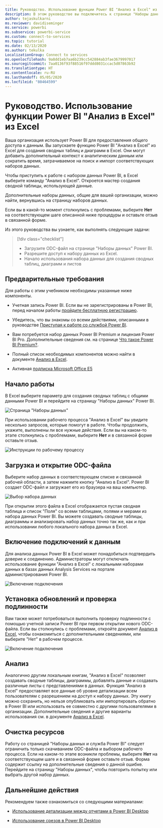 ```yaml
---
title: Руководство. Использование функции Power BI "Анализ в Excel" из Excel
description: В этом руководстве вы подключитесь к странице "Наборы данных Power BI" из Excel, чтобы импортировать наборы данных в Excel.
author: tejaskulkarni
ms.reviewer: davidiseminger
ms.service: powerbi
ms.subservice: powerbi-service
ms.custom: connect-to-services
ms.topic: tutorial
ms.date: 02/13/2020
ms.author: tekulka
LocalizationGroup: Connect to services
ms.openlocfilehash: 9a8dd1eb7aa6b239cc542884ab3fae3679997017
ms.sourcegitcommit: 7aa0136f93f88516f97ddd8031ccac5d07863b92
ms.translationtype: HT
ms.contentlocale: ru-RU
ms.lasthandoff: 05/05/2020
ms.locfileid: "80464599"
---
```

# <a name="tutorial-use-power-bi-analyze-in-excel-starting-in-excel"></a>Руководство. Использование функции Power BI "Анализ в Excel" из Excel

Ваша организация использует Power BI для предоставления общего доступа к данным. Вы запускаете функцию Power BI "Анализ в Excel" из Excel для создания сводных таблиц и диаграмм в Excel. Они могут добавить дополнительный контекст к аналитическим данным или сократить время, затрачиваемое на поиск и импорт соответствующих наборов данных.

Чтобы приступить к работе с набором данных Power BI, в Excel выберите команду "Анализ в Excel". Откроется мастер создания сводной таблицы, использующей данные.  

Дополнительные наборы данных, общие для вашей организации, можно найти, вернувшись на страницу наборов данных.

Если вы в какой-то момент столкнулись с проблемами, выберите **Нет** на соответствующем шаге описанной ниже процедуры и оставьте отзыв в связанной форме.  

Из этого руководства вы узнаете, как выполнять следующие задачи:

> [!div class="checklist"]
> * Загрузите ODC-файл на странице "Наборы данных" Power BI.
> * Разрешите доступ к набору данных из Excel.
> * Начало использования набора данных для создания сводных таблиц, диаграмм и листов

## <a name="prerequisites"></a>Предварительные требования

Для работы с этим учебником необходимы указанные ниже компоненты.

* Учетная запись Power BI. Если вы не зарегистрированы в Power BI, перед началом работы [пройдите бесплатную регистрацию](https://app.powerbi.com/signupredirect?pbi_source=web).

* Убедитесь, что вы знакомы со всеми действиями, описанными в руководстве [Приступая к работе со службой Power BI](https://docs.microsoft.com/power-bi/service-get-started).

* Вам потребуется набор данных Power BI Premium и лицензия Power BI Pro. Дополнительные сведения см. на странице [Что такое Power BI Premium?](https://docs.microsoft.com/power-bi/service-premium-what-is).

* Полный список необходимых компонентов можно найти в документе [Анализ в Excel](https://docs.microsoft.com/power-bi/service-analyze-in-excel#requirements).

* Активная [подписка Microsoft Office E5](https://www.microsoft.com/microsoft-365/business/office-365-enterprise-e5-business-software?activetab=pivot%3aoverviewtab)

## <a name="get-started"></a>Начало работы

В Excel выберите параметр для создания сводных таблиц с общими данными Power BI и перейдите на страницу "Наборы данных" Power BI.

![Страница "Наборы данных"](media/service-tutorial-analyze-in-excel/tutorial-analyze-in-excel-01.png)

При использовании рабочего процесса "Анализ в Excel" вы увидите несколько запросов, которые помогут в работе. Чтобы продолжить, укажите, выполнены ли все нужные действия. Если вы на каком-то этапе столкнулись с проблемами, выберите **Нет** и в связанной форме оставьте отзыв.

![Инструкции по рабочему процессу](media/service-tutorial-analyze-in-excel/tutorial-analyze-in-excel-02.png)

## <a name="download-and-open-the-odc-file"></a>Загрузка и открытие ODC-файла

Выберите набор данных в соответствующем списке и связанной рабочей области, а затем нажмите кнопку "Анализ в Excel". Power BI создает ODC-файл и загружает его из браузера на ваш компьютер.

![Выбор набора данных](media/service-tutorial-analyze-in-excel/tutorial-analyze-in-excel-03.png)

При открытии этого файла в Excel отображается пустая сводная таблица и список "Поля" со всеми таблицами, полями и мерами из набора данных Power BI. Вы можете создавать сводные таблицы, диаграммы и анализировать набор данных точно так же, как и при использовании любого локального набора данных в Excel.

## <a name="enable-data-connections"></a>Включение подключений к данным

Для анализа данных Power BI в Excel может понадобиться подтвердить доверие к соединению. Администраторы могут отключать использование функции "Анализ в Excel" с локальными наборами данных в базах данных Analysis Services на портале администрирования Power BI.

![Включение подключения](media/service-tutorial-analyze-in-excel/tutorial-analyze-in-excel-04.png)

## <a name="install-updates-and-authenticate"></a>Установка обновлений и проверка подлинности

Вам также может потребоваться выполнить проверку подлинности с помощью учетной записи Power BI при первом открытии нового ODC-файла.  Если вы столкнулись с проблемами, откройте документ [Анализ в Excel](https://docs.microsoft.com/power-bi/service-analyze-in-excel#sign-in-to-power-bi ), чтобы ознакомиться с дополнительными сведениями, или выберите "Нет" в рабочем процессе.

![Включение подключения](media/service-tutorial-analyze-in-excel/tutorial-analyze-in-excel-05.png)

## <a name="analyze-away"></a>Анализ

Аналогично другим локальным книгам, "Анализ в Excel" позволяет создавать сводные таблицы, диаграммы, добавлять данные и создавать различные листы с представлениями в данных. Функция "Анализ в Excel" предоставляет все данные об уровне детализации всем пользователям с разрешением на доступ к набору данных. Эту книгу можно сохранить, но нельзя опубликовать или импортировать обратно в Power BI или использовать ее совместно с другими пользователями в организации. Дополнительные сведения и другие варианты использования см. в документе [Анализ в Excel](https://docs.microsoft.com/power-bi/service-analyze-in-excel#analyze-away).

## <a name="clean-up-resources"></a>Очистка ресурсов

Работу со страницей "Наборы данных и служба Power BI" следует ограничить только скачиванием ODC-файла и выбором рабочего процесса. Если на каком-то этапе возникли проблемы, выберите **Нет** на соответствующем шаге и в связанной форме оставьте отзыв. Форма содержит ссылку на дополнительные сведения о данной ошибке. Перейдите на страницу "Наборы данных", чтобы повторить попытку или выбрать другой набор данных.

## <a name="next-steps"></a>Дальнейшие действия

Рекомендуем также ознакомиться со следующими материалами:

* [Использование детализации между отчетами в Power BI Desktop](https://docs.microsoft.com/power-bi/desktop-cross-report-drill-through)

* [Использование срезов в Power BI Desktop](https://docs.microsoft.com/power-bi/visuals/power-bi-visualization-slicers)
